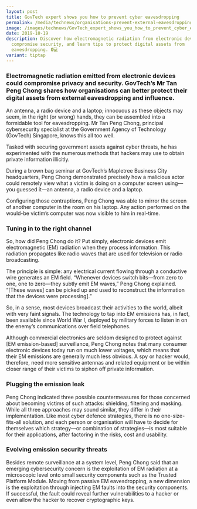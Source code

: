 ```yaml
---
layout: post
title: GovTech expert shows you how to prevent cyber eavesdropping
permalink: /media/technews/organisations-prevent-external-eavesdropping-electromagnetic-emissions/
image: /images/technews/GovTech_expert_shows_you_how_to_prevent_cyber_eavesdropping_1.jpg
date: 2019-10-19
description: Discover how electromagnetic radiation from electronic devices can
  compromise security, and learn tips to protect digital assets from
  eavesdropping. 🔒💻
variant: tiptap
---
```

<h3>Electromagnetic radiation emitted from electronic devices could compromise privacy and security. GovTech’s Mr Tan Peng Chong shares how organisations can better protect their digital assets from external eavesdropping and influence.</h3>
<p>An antenna, a radio device and a laptop; innocuous as these objects may
seem, in the right (or wrong) hands, they can be assembled into a formidable
tool for eavesdropping. Mr Tan Peng Chong, principal cybersecurity specialist
at the Government Agency of Technology (GovTech) Singapore, knows this
all too well.</p>
<p>Tasked with securing government assets against cyber threats, he has experimented
with the numerous methods that hackers may use to obtain private information
illicitly.</p>
<p>During a brown bag seminar at GovTech’s Mapletree Business City headquarters,
Peng Chong demonstrated precisely how a malicious actor could remotely
view what a victim is doing on a computer screen using—you guessed it—an
antenna, a radio device and a laptop.</p>
<p>Configuring those contraptions, Peng Chong was able to mirror the screen
of another computer in the room on his laptop. Any action performed on
the would-be victim’s computer was now visible to him in real-time.</p>
<h3><strong>Tuning in to the right channel</strong></h3>
<p>So, how did Peng Chong do it? Put simply, electronic devices emit electromagnetic
(EM) radiation when they process information. This radiation propagates
like radio waves that are used for television or radio broadcasting.</p>
<p>The principle is simple: any electrical current flowing through a conductive
wire generates an EM field. “Whenever devices switch bits—from zero to
one, one to zero—they subtly emit EM waves,” Peng Chong explained. “[These
waves] can be picked up and used to reconstruct the information that the
devices were processing].”</p>
<p>So, in a sense, most devices broadcast their activities to the world,
albeit with very faint signals. The technology to tap into EM emissions
has, in fact, been available since World War I, deployed by military forces
to listen in on the enemy’s communications over field telephones.</p>
<p>Although commercial electronics are seldom designed to protect against
[EM emission-based] surveillance, Peng Chong notes that many consumer electronic
devices today run on much lower voltages, which means that their EM emissions
are generally much less obvious. A spy or hacker would, therefore, need
more sensitive antennas and related equipment or be within closer range
of their victims to siphon off private information.</p>
<h3>Plugging the emission leak</h3>
<p>Peng Chong indicated three possible countermeasures for those concerned
about becoming victims of such attacks: shielding, filtering and masking.
While all three approaches may sound similar, they differ in their implementation.
Like most cyber defence strategies, there is no one-size-fits-all solution,
and each person or organisation will have to decide for themselves which
strategy—or combination of strategies—is most suitable for their applications,
after factoring in the risks, cost and usability.</p>
<h3>Evolving emission security threats</h3>
<p>Besides remote surveillance at a system level, Peng Chong said that an
emerging cybersecurity concern is the exploitation of EM radiation at a
microscopic level onto small security components such as the Trusted Platform
Module. Moving from passive EM eavesdropping, a new dimension is the exploitation
through injecting EM faults into the security components. If successful,
the fault could reveal further vulnerabilities to a hacker or even allow
the hacker to recover cryptographic keys.</p>
<p></p>